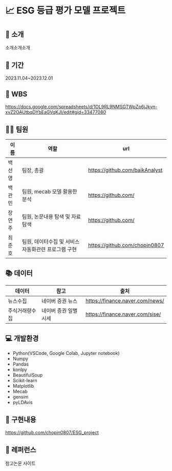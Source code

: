 # 📈 ESG 등급 평가 모델 프로젝트

## 📍 소개
소개소개소개


## 📆 기간

2023.11.04~2023.12.01

## 📝 WBS

https://docs.google.com/spreadsheets/d/1OL9RL9NMSGTWpZp6jJkyn-xvZ2OAUtbqDYbEaGVqKJI/edit#gid=33477080
 
## 👩‍💻 팀원

| 이름   | 역할                                         | url                          |
| ------ | -------------------------------------------- | ----------------------------- |
| 백선영 | 팀장, 총괄           | https://github.com/baikAnalyst |
| 백관민 | 팀원, mecab 모델 활용한 분석             | https://github.com/ |
| 장연주 | 팀원, 논문내용 탐색 및 자료 탐색  | https://github.com/ |
| 최준호 | 팀원, 데이터수집 및 서비스 자동화관련 프로그램 구현       | https://github.com/chopin0807 |

## 📚 데이터
| 데이터   | 참고                                     | 출처                          |
| ------ | -------------------------------------------- | ----------------------------- |
| 뉴스수집 | 네이버 증권 뉴스      | https://finance.naver.com/news/ |
| 주식거래량수집 | 네이버 증권 일별시세   | https://finance.naver.com/sise/ |


## 💻 개발환경

- Python(VSCode, Google Colab, Jupyter notebook)
- Numpy
- Pandas
- konlpy
- BeautifulSoup
- Scikit-learn
- Matplotlib
- Mecab
- gensim
- pyLDAvis

## 📝 구현내용

https://github.com/chopin0807/ESG_project

## 📃 레퍼런스

참고논문
사이트




